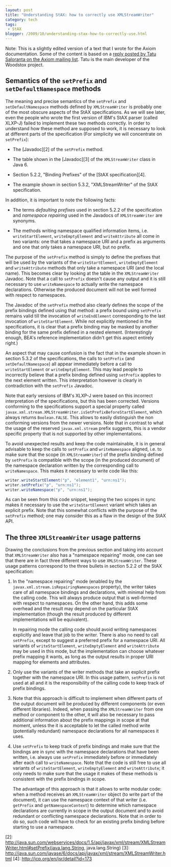 ```yaml
---
layout: post
title: "Understanding StAX: how to correctly use XMLStreamWriter"
category: tech
tags:
 - StAX
blogger: /2009/10/understanding-stax-how-to-correctly-use.html
---
```


Note: This is a slightly edited version of a text that I wrote for the Axiom documentation. Some of the content is based
on a [reply posted by Tatu Saloranta on the Axiom mailing list][1]. Tatu is the main developer of the Woodstox project.

## Semantics of the `setPrefix` and `setDefaultNamespace` methods

The meaning and precise semantics of the `setPrefix` and `setDefaultNamespace` methods defined by `XMLStreamWriter` is
probably one of the most obscure aspects of the StAX specifications. As we will see later, even the people who wrote the
first version of IBM's StAX parser (called XLXP-J) failed to implement these two methods correctly. In order to
understand how these method are supposed to work, it is necessary to look at different parts of the specification (For
simplicity we will concentrate on `setPrefix`):

* The [Javadoc][2] of the `setPrefix` method.

* The table shown in the [Javadoc][3] of the `XMLStreamWriter` class in Java 6.

* Section 5.2.2, "Binding Prefixes" of the [StAX specification][4].

* The example shown in section 5.3.2, "XMLStreamWriter" of the StAX specification.

In addition, it is important to note the following facts:

* The terms *defaulting prefixes* used in section 5.2.2 of the specification and *namespace repairing* used in the
  Javadocs of `XMLStreamWriter` are synonyms.

* The methods writing namespace qualified information items, i.e. `writeStartElement`, `writeEmptyElement` and
  `writeAttribute` all come in two variants: one that takes a namespace URI and a prefix as arguments and one that only
  takes a namespace URI, but no prefix.

The purpose of the `setPrefix` method is simply to define the prefixes that will be used by the variants of the
`writeStartElement`, `writeEmptyElement` and `writeAttribute` methods that only take a namespace URI (and the local
name). This becomes clear by looking at the table in the `XMLStreamWriter` Javadoc. Note that a call to `setPrefix`
doesn't cause any output and it is still necessary to use `writeNamespace` to actually write the namespace declarations.
Otherwise the produced document will not be well formed with respect to namespaces.</p><p>The Javadoc of the `setPrefix`
method also clearly defines the scope of the prefix bindings defined using that method: a prefix bound using `setPrefix`
remains valid till the invocation of `writeEndElement` corresponding to the last invocation of `writeStartElement`.
While not explicitly mentioned in the specifications, it is clear that a prefix binding may be masked by another binding
for the same prefix defined in a nested element. (Interestingly enough, BEA's reference implementation didn't get this
aspect entirely right.)

An aspect that may cause confusion is the fact that in the example shown in section 5.3.2 of the specifications, the
calls to `setPrefix` (and `setDefaultNamespace`) all appear immediately before a call to `writeStartElement` or
`writeEmptyElement`. This may lead people to incorrectly believe that a prefix binding defined using `setPrefix` applies
to the next element written. This interpretation however is clearly in contradiction with the `setPrefix` Javadoc.

Note that early versions of IBM's XLXP-J were based on this incorrect interpretation of the specifications, but this has
been corrected. Versions conforming to the specifications support a special property called
`javax.xml.stream.XMLStreamWriter.isSetPrefixBeforeStartElement`, which always returns `Boolean.FALSE`. This allows to
easily distinguish the non conforming versions from the newer versions. Note that in contrast to what the usage of the
reserved `javax.xml.stream` prefix suggests, this is a vendor specific property that is not supported by other
implementations.

To avoid unexpected results and keep the code maintainable, it is in general advisable to keep the calls to `setPrefix`
and `writeNamespace` aligned, i.e. to make sure that the scope (in `XMLStreamWriter`) of the prefix binding defined by
`setPrefix` is compatible with the scope (in the produced document) of the namespace declaration written by the
corresponding call to `writeNamespace`. This makes it necessary to write code like this:

~~~ java
writer.writeStartElement("p", "element1", "urn:ns1");
writer.setPrefix("p", "urn:ns1");
writer.writeNamespace("p", "urn:ns1");
~~~

As can be seen from this code snippet, keeping the two scopes in sync makes it necessary to use the `writeStartElement`
variant which takes an explicit prefix. Note that this somewhat conflicts with the purpose of the `setPrefix` method;
one may consider this as a flaw in the design of the StAX API.

## The three `XMLStreamWriter` usage patterns

Drawing the conclusions from the previous section and taking into account that `XMLStreamWriter` also has a "namespace
repairing" mode, one can see that there are in fact three different ways to use `XMLStreamWriter`. These usage patterns
correspond to the three bullets in section 5.2.2 of the StAX specification:

1.  In the "namespace repairing" mode (enabled by the `javax.xml.stream.isRepairingNamespaces` property), the writer
    takes care of all namespace bindings and declarations, with minimal help from the calling code. This will always
    produce output that is well-formed with respect to namespaces. On the other hand, this adds some overhead and the
    result may depend on the particular StAX implementation (though the result produced by different implementations
    will be equivalent).
    
    In repairing mode the calling code should avoid writing namespaces explicitly and leave that job to the writer.
    There is also no need to call `setPrefix`, except to suggest a preferred prefix for a namespace URI. All variants of
    `writeStartElement`, `writeEmptyElement` and `writeAttribute` may be used in this mode, but the implementation can
    choose whatever prefix mapping it wants, as long as the output results in proper URI mapping for elements and
    attributes.

2.  Only use the variants of the writer methods that take an explicit prefix together with the namespace URI. In this
    usage pattern, `setPrefix` is not used at all and it is the responsibility of the calling code to keep track of
    prefix bindings.

3.  Note that this approach is difficult to implement when different parts of the output document will be produced by
    different components (or even different libraries). Indeed, when passing the `XMLStreamWriter` from one method or
    component to the other, it will also be necessary to pass additional information about the prefix mappings in scope
    at that moment, unless the it is acceptable to let the called method write (potentially redundant) namespace
    declarations for all namespaces it uses.

4.  Use `setPrefix` to keep track of prefix bindings and make sure that the bindings are in sync with the namespace
    declarations that have been written, i.e. always use `setPrefix` immediately before or immediately after each call
    to `writeNamespace`. Note that the code is still free to use all variants of `writeStartElement`,
    `writeEmptyElement` and `writeAttribute`; it only needs to make sure that the usage it makes of these methods is
    consistent with the prefix bindings in scope.
    
    The advantage of this approach is that it allows to write modular code: when a method receives an `XMLStreamWriter`
    object (to write part of the document), it can use the namespace context of that writer (i.e. `getPrefix` and
    `getNamespaceContext`) to determine which namespace declarations are currently in scope in the output document and
    to avoid redundant or conflicting namespace declarations. Note that in order to do so, such code will have to check
    for an existing prefix binding before starting to use a namespace.

[1]: http://markmail.org/message/olsdl3p3gciqqeob
[2]: http://java.sun.com/webservices/docs/1.5/api/javax/xml/stream/XMLStreamWriter.html#setPrefix(java.lang.String, java.lang.String)
[3]: http://java.sun.com/javase/6/docs/api/javax/xml/stream/XMLStreamWriter.html
[4]: http://jcp.org/en/jsr/detail?id=173